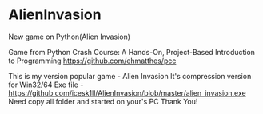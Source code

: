 # AlienInvasion
New game on Python(Alien Invasion)

Game from Python Crash Course: A Hands-On, Project-Based Introduction to Programming
https://github.com/ehmatthes/pcc

This is my version popular game - Alien Invasion
It's compression version for Win32/64
Exe file - https://github.com/icesk1ll/AlienInvasion/blob/master/alien_invasion.exe
Need copy all folder and started on your's PC
Thank You!
